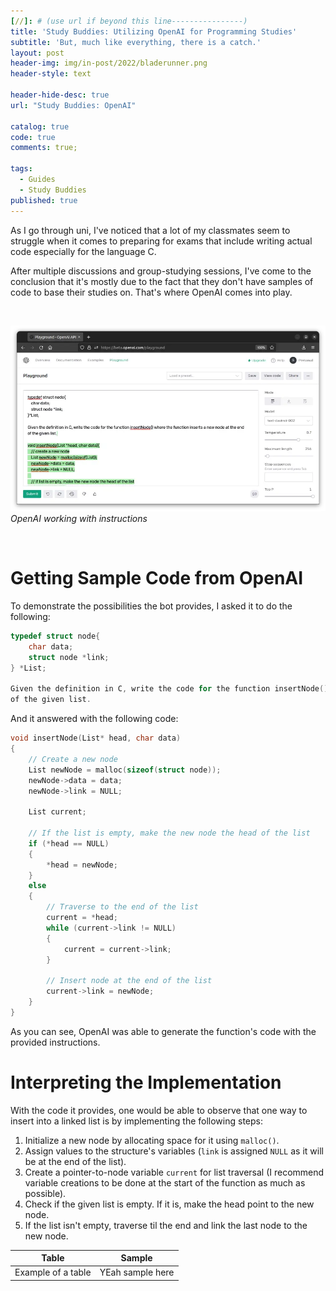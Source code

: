 ```yaml
---
[//]: # (use url if beyond this line----------------)
title: 'Study Buddies: Utilizing OpenAI for Programming Studies'
subtitle: 'But, much like everything, there is a catch.'
layout: post
header-img: img/in-post/2022/bladerunner.png
header-style: text

header-hide-desc: true
url: "Study Buddies: OpenAI"

catalog: true
code: true
comments: true;

tags:
  - Guides
  - Study Buddies
published: true
---
```


As I go through uni, I've noticed that a lot of my classmates seem to struggle when it comes to preparing for exams that include writing actual code especially for the language C. <!--more-->

After multiple discussions and group-studying sessions, I've come to the conclusion that it's mostly due to the fact that they don't have samples of code to base their studies on. That's where OpenAI comes into play.

<br>

![OpenAI](/img/in-post/2022/ai.webp)
*OpenAI working with instructions*

<br>

# Getting Sample Code from OpenAI

To demonstrate the possibilities the bot provides, I asked it to do the following:

```c
typedef struct node{
    char data;
    struct node *link;
} *List;

Given the definition in C, write the code for the function insertNode() where the function inserts a new node at the end
of the given list.
```

And it answered with the following code:

```c
void insertNode(List* head, char data)
{
    // Create a new node
    List newNode = malloc(sizeof(struct node));
    newNode->data = data;
    newNode->link = NULL;

    List current;

    // If the list is empty, make the new node the head of the list
    if (*head == NULL)
    {
        *head = newNode;
    }
    else
    {
        // Traverse to the end of the list
        current = *head;
        while (current->link != NULL)
        {
            current = current->link;
        }

        // Insert node at the end of the list
        current->link = newNode;
    }
}
```

As you can see, OpenAI was able to generate the function's code with the provided instructions.

# Interpreting the Implementation

With the code it provides, one would be able to observe that one way to insert into a linked list is by implementing the following
steps:

1. Initialize a new node by allocating space for it using `malloc()`.
2. Assign values to the structure's variables (`link` is assigned `NULL` as it will be at the end of the list).
3. Create a pointer-to-node variable `current` for list traversal (I recommend variable creations to be done at the start of the function as much as possible).
4. Check if the given list is empty. If it is, make the head point to the new node.
5. If the list isn't empty, traverse til the end and link the last node to the new node.

| Table              | Sample           |
|--------------------|------------------|
| Example of a table | YEah sample here |
